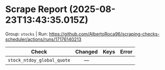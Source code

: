 # Scrape Report (2025-08-23T13:43:35.015Z)

Group: `stocks`  |  Run: https://github.com/AlbertoRoca96/scraping-checks-scheduler/actions/runs/17176140213

| Check | Changed | Keys | Error |
|---|:---:|:--|:--|
| `stock_ntdoy_global_quote` | — |  |  |
